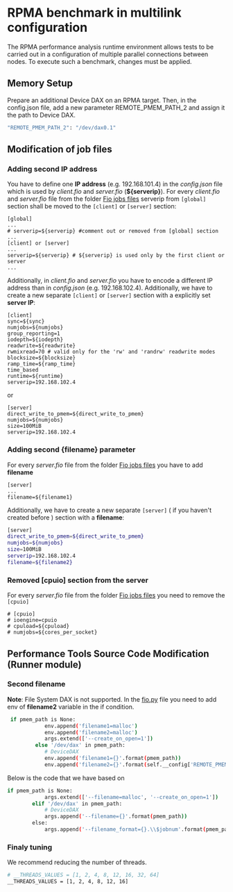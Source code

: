 # RPMA benchmark in multilink configuration

The RPMA performance analysis runtime environment allows tests to be carried out in a configuration of multiple parallel connections between nodes.
To execute such a benchmark, changes must be applied.

## Memory Setup
Prepare an additional Device DAX on an RPMA target. Then, in the config.json file, add a new parameter REMOTE_PMEM_PATH_2 and assign it the path to Device DAX.
```sh
"REMOTE_PMEM_PATH_2": "/dev/dax0.1"
```
## Modification of job files
### Adding second IP address
You have to define one **IP address** (e.g. 192.168.101.4) in the *config.json* file which is used by *client.fio* and *server.fio* (**${serverip}**).
For every *client.fio* and *server.fio* file from the folder [Fio jobs files](./fio_jobs) serverip from `[global]` section shall be moved to the `[client]` or `[server]` section:
```
[global]
...
# serverip=${serverip} #comment out or removed from [global] section
...
[client] or [server]
...
serverip=${serverip} # ${serverip} is used only by the first client or server
...
```
Additionally, in *client.fio* and *server.fio* you have to encode a different IP address than in *config.json* (e.g. 192.168.102.4).
Additionally, we have to create a new separate `[client]` or `[server]` section with a explicitly set **server IP**:
```
[client] 
sync=${sync}
numjobs=${numjobs}
group_reporting=1
iodepth=${iodepth}
readwrite=${readwrite}
rwmixread=70 # valid only for the 'rw' and 'randrw' readwrite modes
blocksize=${blocksize}
ramp_time=${ramp_time}
time_based
runtime=${runtime}
serverip=192.168.102.4
```
or
```
[server]
direct_write_to_pmem=${direct_write_to_pmem}
numjobs=${numjobs}
size=100MiB
serverip=192.168.102.4
```
### Adding second {filename} parameter
For every *server.fio* file from the folder [Fio jobs files](./fio_jobs) you have to add **filename**
```
[server]
...
filename=${filename1}
```
Additionally, we have to create a new separate `[server]` ( if you haven't created before ) section with a **filename**:
```sh
[server]
direct_write_to_pmem=${direct_write_to_pmem}
numjobs=${numjobs}
size=100MiB
serverip=192.168.102.4
filename=${filename2}
```
### Removed [cpuio] section from the server
For every *server.fio* file from the folder [Fio jobs files](./fio_jobs) you need to remove the `[cpuio]`
```
# [cpuio]
# ioengine=cpuio
# cpuload=${cpuload}
# numjobs=${cores_per_socket}
```
## Performance Tools Source Code Modification (Runner module)
### Second filename

**Note**: File System DAX is not supported.
In the [fio.py](./lib/benchmark/runner/fio.py) file you need to add env of **filename2** variable in the if condition.
```sh
 if pmem_path is None:
            env.append('filename1=malloc')
            env.append('filename2=malloc')
            args.extend(['--create_on_open=1'])
         else '/dev/dax' in pmem_path:
            # DeviceDAX
            env.append('filename1={}'.format(pmem_path))
            env.append('filename2={}'.format(self.__config['REMOTE_PMEM_PATH_2']))
```
Below is the code that we have based on
```sh
if pmem_path is None:
            args.extend(['--filename=malloc', '--create_on_open=1'])
        elif '/dev/dax' in pmem_path:
            # DeviceDAX
            args.append('--filename={}'.format(pmem_path))
        else:
            args.append('--filename_format={}.\\$jobnum'.format(pmem_path))
```
### Finaly tuning
We recommend reducing the number of threads.
```sh
# __THREADS_VALUES = [1, 2, 4, 8, 12, 16, 32, 64]
__THREADS_VALUES = [1, 2, 4, 8, 12, 16]
```
